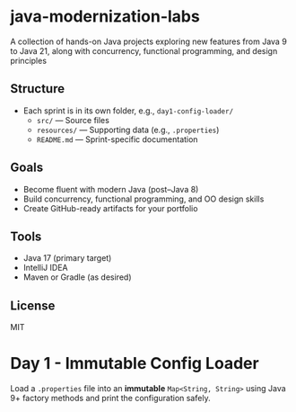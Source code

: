 # java-modernization-labs
A collection of hands-on Java projects exploring new features from Java 9 to Java 21, along with concurrency, functional programming, and design principles

## Structure
- Each sprint is in its own folder, e.g., `day1-config-loader/`
  - `src/` — Source files
  - `resources/` — Supporting data (e.g., `.properties`)
  - `README.md` — Sprint-specific documentation

## Goals
- Become fluent with modern Java (post–Java 8)
- Build concurrency, functional programming, and OO design skills
- Create GitHub-ready artifacts for your portfolio

## Tools
- Java 17 (primary target)
- IntelliJ IDEA
- Maven or Gradle (as desired)

## License
MIT

# Day 1 - Immutable Config Loader

Load a `.properties` file into an **immutable** `Map<String, String>` using Java 9+ factory methods and print the configuration safely.
